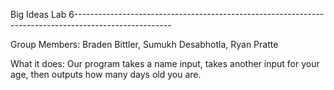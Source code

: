 Big Ideas Lab 6------------------------------------------------------------------------------------------------------

Group Members: Braden Bittler, Sumukh Desabhotla, Ryan Pratte

What it does: Our program takes a name input, takes another input for your age, then outputs how many days old you are.